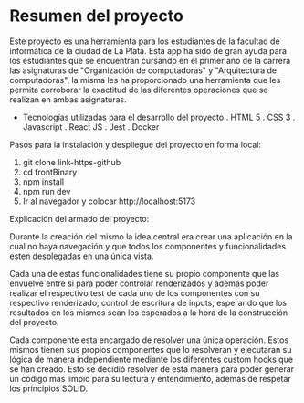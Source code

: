 # Resumen del proyecto
Este proyecto es una herramienta para los estudiantes de la facultad de informática de la ciudad de La Plata. Esta app ha sido de gran ayuda para los estudiantes que se encuentran cursando en el primer año de la carrera las asignaturas de "Organización de computadoras" y "Arquitectura de computadoras", la misma les ha proporcionado una herramienta que les permita corroborar la exactitud de las diferentes operaciones que se realizan en ambas asignaturas.

- Tecnologías utilizadas para el desarrollo del proyecto
. HTML 5
. CSS 3
. Javascript
. React JS
. Jest
. Docker

Pasos para la instalación y despliegue del proyecto en forma local:
1) git clone link-https-github
2) cd frontBinary
3) npm install
4) npm run dev
5) Ir al navegador y colocar http://localhost:5173

Explicación del armado del proyecto:

Durante la creación del mismo la idea central era crear una aplicación en la cual no haya navegación y que todos los componentes y funcionalidades esten desplegadas en una única vista.

Cada una de estas funcionalidades tiene su propio componente que las envuelve entre si para poder controlar renderizados y además poder realizar el respectivo test de cada uno de los componentes con su respectivo renderizado, control de escritura de inputs, esperando que los resultados en los mismos sean los esperados a la hora de la construcción del proyecto.

Cada componente esta encargado de resolver una única operación. Estos mismos tienen sus propios componentes que lo resolveran y ejecutaran su lógica de manera independiente mediante los diferentes custom hooks que se han creado. Esto se decidió resolver de esta manera para poder generar un código mas limpio para su lectura y entendimiento, además de respetar los principios SOLID. 
